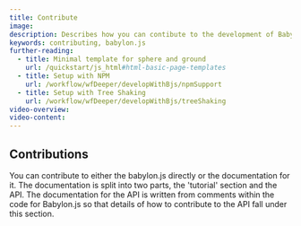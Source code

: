 ```yaml
---
title: Contribute 
image: 
description: Describes how you can contibute to the development of Babylon.js
keywords: contributing, babylon.js
further-reading:
  - title: Minimal template for sphere and ground
    url: /quickstart/js_html#html-basic-page-templates
  - title: Setup with NPM
    url: /workflow/wfDeeper/developWithBjs/npmSupport
  - title: Setup with Tree Shaking
    url: /workflow/wfDeeper/developWithBjs/treeShaking
video-overview:
video-content:
---
```


## Contributions

You can contribute to either the babylon.js directly or the documentation for it. The documentation is split into two parts, the 'tutorial' section and the API. The documentation for the API is written from comments within the code for Babylon.js so that details of how to contribute to the API fall under this section.